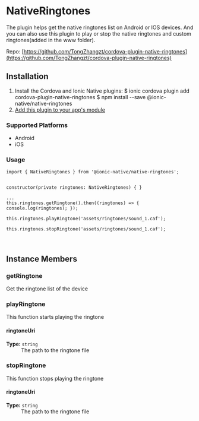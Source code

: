 # NativeRingtones 


The plugin helps get the native ringtones list on Android or IOS devices.
And you can also use this plugin to play or stop the native ringtones and custom ringtones(added in the www folder).


Repo: [https://github.com/TongZhangzt/cordova-plugin-native-ringtones](https://github.com/TongZhangzt/cordova-plugin-native-ringtones)



## Installation 

<ol>
<li>Install the Cordova and Ionic Native plugins:
<code-block language="shell">$ ionic cordova plugin add cordova-plugin-native-ringtones
$ npm install --save @ionic-native/native-ringtones
</code-block>
</li>
<li><a href="/docs/native/#Add_Plugins_to_Your_App_Module">Add this plugin to your app's module</a></li>
</ol>



### Supported Platforms

* Android
* iOS




### Usage


```
import { NativeRingtones } from '@ionic-native/native-ringtones';


constructor(private ringtones: NativeRingtones) { }

...
this.ringtones.getRingtone().then((ringtones) => { console.log(ringtones); });

this.ringtones.playRingtone('assets/ringtones/sound_1.caf');

this.ringtones.stopRingtone('assets/ringtones/sound_1.caf');

```




<p><br></p>

## Instance Members

### getRingtone

Get the ringtone list of the device

### playRingtone

This function starts playing the ringtone

<dl>
<dt><h4>ringtoneUri</h4><strong>Type: </strong><code>string</code></dt>
<dd>The path to the ringtone file</dd>
</dl>

### stopRingtone

This function stops playing the ringtone

<dl>
<dt><h4>ringtoneUri</h4><strong>Type: </strong><code>string</code></dt>
<dd>The path to the ringtone file</dd>
</dl>

<p><br></p>

